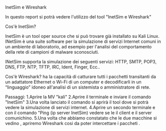 InetSim e Wireshark

In questo report si potrà vedere l'utilizzo del tool "InetSim e Wireshark"

Cos'è InetSim?

  InetSim è un tool oper source  che si può trovare già installato su Kali Linux. 
  INetSim è una suite software per la simulazione di servizi Internet comuni in un ambiente di laboratorio,
  ad esempio per l'analisi del comportamento della rete di campioni di malware sconosciuti.

INetSim supporta la simulazione dei seguenti servizi: HTTP, SMTP, POP3, DNS, FTP, NTP, TFTP, IRC, Ident, Finger, Ecc..

Cos'è Wireshark?
ha la capacità di catturare tutti i pacchetti transitanti da un adattatore Ethernet o Wi-Fi di un computer
e decodificarli in un “linguaggio” idoneo all'analisi di un sistemista o amministratore di rete.

Passaggi:
 1.Aprire la MV "kali"
  2.Aprire il terminale e inviare il comando "InetSim"
   3.Una volta lanciato il comando si aprirà il tool dove si potrà vedere la simulazione di servizi internet.
    4.Aprire un secondo terminale e con il comando "Ping (ip server InetSim) vedere se le il client e il server comunichino.
     5.Una volta che abbiamo constatato che le due macchine si vedino , apriremo Wireshark cosi da poter intercettare i paccheti .
     

